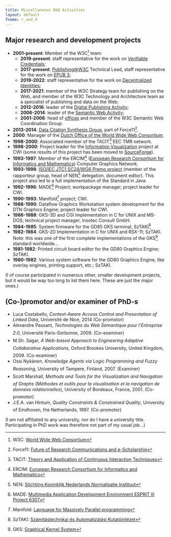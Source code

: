 ```yaml
---
title: Miscellaneous R&D Activities
layout: default
fname: r_and_d
---
```



## Major research and development projects

* **2001-present**: Member of the W3C[^1] team:
    * **2019-present**: staff representative for the work on [Verifiable Credentials](https://www.w3.org/2017/vc/WG/); 
    * **2017-present**: [Publishing@W3C](http://www.w3.org/publishing/) Technical Lead, staff representative for the work on [EPUB 3](https://www.w3.org/publishing/groups/epub-wg/);
    * **2019-2022**: staff representative for the work on [Decentralized Identities](https://www.w3.org/2019/did-wg/); 
    * **2017-2021**: member of the W3C Strategy team for publishing on the Web, and member of the W3C Technology and Architecture team as a specialist of publishing and data on the Web;
    * **2012-2016**: leader of the [Digital Publishing Activity](http://www.w3.org/dpub/);
    * **2006-2014**: leader of the [Semantic Web Activity](http://www.w3.org/2001/sw/);
    * **2001-2006**: head of [offices](http://www.w3.org/Consortium/Offices/) and member of the W3C Semantic Web Coordination Group.
* **2013-2014**: [Data Citation Synthesis Group](http://www.force11.org/node/4785), part of Force11[^2].
* **2000**: Manager of the [Dutch Office of the World Wide Web Consortium](http://www.w3c.nl/).
* **1998-2000**: Associated member of the TACIT[^3]  EEC TMR network.
* **1998-2000**: Project leader for the [Information Visualization](http://www.cwi.nl/projects/InfoVisu/) project at CWI (some results of this project has been moved to [SourceForge](http://gvf.sourceforge.net/)).
* **1993-1997**: Member of the ERCIM[^4] ([European Research Consortium for Informatics and Mathematics](http://www-ercim.inria.fr/)) Computer Graphics Network.
* **1993-1998**: [ISO/IEC JTC1 SC24/WG6 Premo project](http://www.bsi.org.uk/sc24/) (member of the rapporteur group, head of NEN[^5] delegation, document editor). This project also led to a full implementation of the Standard in Java.
* **1992-1996**: MADE[^6] Project; workpackage manager, project leader for CWI.
* **1990-1993**: Manifold[^7] project; CWI.
* **1988-1990**: Dataflow Graphics Workstation system development for the DTN Graphics Engine; project leader for CWI.
* **1986-1988**: GKS-3D and CGI Implementation in C for UNIX and MS-DOS; technical project manager, Insotec Consult GmbH.
* **1984-1985**: System firmware for the GD85 GKS terminal; SzTAKI[^8]
* **1982-1984**: GKS-2D Implementation in C for UNIX and RSX-11; SzTAKI. Note: this was one of the first complete implementations of the GKS[^9] standard worldwide…
* **1981-1982**: Printed circuit board editor for the GD80 Graphics Engine; SzTAKI.
* **1980-1982**: Various system software for the GD80 Graphics Engine, like overlay engines, printing support, etc.; SzTAKI.

(I of course participated in numerous other, smaller development projects, but it would be way too long to list them here. These are just the major ones.)

## (Co-)promotor and/or examiner of PhD-s

* Luca Costabello, *Context-Aware Access Control and Presentation of Linked Data*, Université de Nice, 2014 (Co-promotor)
* Alexandre Passant, *Technologies du Web Sémantique pour l’Entreprise 2.0*, Université Paris-Sorbonne, 2009. (Co-examiner)
* M.Sh. Sagar, *A Web-based Approach to Engineering Adaptive Collaborative Applications*, Oxford Brookes University, United Kingdom, 2009. (Co-examiner)
* Ossi Nykänen, *Knowledge Agents via Logic Programming and Fuzzy Reasoning*, University of Tampere, Finland, 2007. (Examiner)
* Scott Marshall, *Methods and Tools for the Visualization and Navigation of Graphs* (*Méthodes et outils pour la visualisation et la navigation de données relationnelles*), University of Bordeaux, France, 2001. (Co-promotor)
* J.E.A. van Hintum, *Quality Constraints & Constrained Quality*, University of Eindhoven, the Netherlands, 1997. (Co-promotor)

(I am not affiliated to any university, nor do I have a university title. Participating in PhD work was therefore not part of my usual job…)

[^1]: W3C: [World Wide Web Consortium](https://www.w3.org/)
[^2]: Force11: [Future of Research Communications and e-Scholarship](https://www.force11.org)
[^3]: TACIT: [Theory and Application of Continuous Interaction Techniques](http://kazan.cnuce.cnr.it/TACIT/TACIThome.html)
[^4]: ERCIM: [European Research Consortium for Informatics and Mathematics](https://www.ercim.eu)
[^5]: NEN: [Stichting Koninklijk Nederlands Normalisatie Instituut](https://www.nen.nl/en/)
[^6]: MADE: [Multimedia Application Development Environment ESPRIT III Project 6307](http://www.cwi.nl/cwi/projects/made.html)
[^7]: Manifold: [Language for Massively Parallel programming](http://www.cwi.nl/cwi/projects/manifold.html)
[^8]: SzTAKI: [Számítástechnikai és Automatizálási Kutatóintézet](https://www.sztaki.hu/en)
[^9]: GKS: [Graphical Kernel System](https://en.wikipedia.org/wiki/Graphical_Kernel_System)
